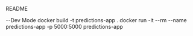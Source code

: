 README 

--Dev Mode
docker build -t predictions-app .
docker run -it --rm --name predictions-app -p 5000:5000 predictions-app
